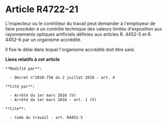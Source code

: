 # Article R4722-21

L'inspecteur ou le contrôleur du travail peut demander à l'employeur de faire procéder à un contrôle technique des valeurs
limites d'exposition aux rayonnements optiques artificiels définies aux articles R. 4452-5 et R. 4452-6 par un organisme
accrédité. 

Il fixe le délai dans lequel l'organisme accrédité doit être saisi.

**Liens relatifs à cet article**

	**Modifié par**:

	  - Décret n°2010-750 du 2 juillet 2010 - art. 4

	**Cité par**:

	  - Arrêté du 1er mars 2016 (V)
	  - Arrêté du 1er mars 2016 - art. 1 (V)

	**Cite**:

	  - Code du travail - art. R4452-5
